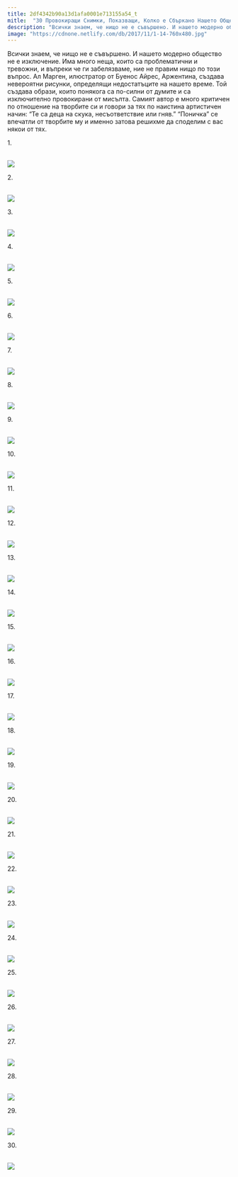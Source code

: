 ```yaml
---
title: 2df4342b90a13d1afa0001e713155a54_t
mitle:  "30 Провокиращи Снимки, Показващи, Колко е Сбъркано Нашето Общество!"
description: "Всички знаем, че нищо не е съвършено. И нашето модерно общество не е изключение. Има много неща, които са проблематични и тревожни, и въпреки че ги забелязваме, ние не"
image: "https://cdnone.netlify.com/db/2017/11/1-14-760x480.jpg"
---
```


 <p>Всички знаем, че нищо не е съвършено. И нашето модерно общество не е изключение. Има много неща, които са проблематични и тревожни, и въпреки че ги забелязваме, ние не правим нищо по този въпрос. Ал Марген, илюстратор от Буенос Айрес, Аржентина, създава невероятни рисунки, определящи недостатъците на нашето време. Той създава образи, които понякога са по-силни от думите и са изключително провокирани от мисълта. Самият автор е много критичен по отношение на творбите си и говори за тях по наистина артистичен начин: “Те са деца на скука, несъответствие или гняв.” “Поничка” се впечатли от творбите му и именно затова решихме да споделим с вас някои от тях.</p>      <p>1.</p> <p> <br/><img src="https://cdnone.netlify.com/db/2017/11/1-14-760x480.jpg"/><br/></p> <p>2.</p>      <p> <br/><img src="https://cdnone.netlify.com/db/2017/11/2-14-760x1072.jpg"/><br/></p> <p>3.</p> <p> <br/><img src="https://cdnone.netlify.com/db/2017/11/3-14-760x505.jpg"/><br/></p> <p>4.</p>      <p> <br/><img src="https://cdnone.netlify.com/db/2017/11/4-14-760x542.jpg"/><br/></p> <p>5.</p> <p> <br/><img src="https://cdnone.netlify.com/db/2017/11/5-12-760x1061.jpg"/><br/></p> <p>6.</p> <p> <br/><img src="https://cdnone.netlify.com/db/2017/11/6-15-760x1188.jpg"/><br/></p> <p>7.</p>      <p> <br/><img src="https://cdnone.netlify.com/db/2017/11/7-14-760x1108.jpg"/><br/></p> <p>8.</p> <p> <br/><img src="https://cdnone.netlify.com/db/2017/11/8-15-760x674.jpg"/><br/></p> <p>9.</p>      <p> <br/><img src="https://cdnone.netlify.com/db/2017/11/9-15-760x936.jpg"/><br/></p> <p>10.</p> <p> <br/><img src="https://cdnone.netlify.com/db/2017/11/10-15-760x573.jpg"/><br/></p> <p>11.</p> <p> <br/><img src="https://cdnone.netlify.com/db/2017/11/11-15-760x390.jpg"/><br/></p> <p>12.</p> <p> <br/><img src="https://cdnone.netlify.com/db/2017/11/12-15-760x725.jpg"/><br/></p> <p>13.</p> <p> <br/><img src="https://cdnone.netlify.com/db/2017/11/13-15-760x1136.jpg"/><br/></p> <p>14.</p> <p> <br/><img src="https://cdnone.netlify.com/db/2017/11/14-15-760x719.jpg"/><br/></p> <p>15.</p> <p> <br/><img src="https://cdnone.netlify.com/db/2017/11/15-14-760x586.jpg"/><br/></p> <p>16.</p> <p> <br/><img src="https://cdnone.netlify.com/db/2017/11/16-14-760x547.jpg"/><br/></p> <p>17.</p> <p> <br/><img src="https://cdnone.netlify.com/db/2017/11/17-13-760x537.jpg"/><br/></p> <p>18.</p> <p> <br/><img src="https://cdnone.netlify.com/db/2017/11/18-14-760x989.jpg"/><br/></p> <p>19.</p> <p> <br/><img src="https://cdnone.netlify.com/db/2017/11/19-12-760x537.jpg"/><br/></p> <p>20.</p> <p> <br/><img src="https://cdnone.netlify.com/db/2017/11/20-11-760x509.jpg"/><br/></p> <p>21.</p> <p> <br/><img src="https://cdnone.netlify.com/db/2017/11/21-11-760x1073.jpg"/><br/></p> <p>22.</p> <p> <br/><img src="https://cdnone.netlify.com/db/2017/11/22-7-760x1067.jpg"/><br/></p> <p>23.</p> <p> <br/><img src="https://cdnone.netlify.com/db/2017/11/23-9-760x760.jpg"/><br/></p> <p>24.</p> <p> <br/><img src="https://cdnone.netlify.com/db/2017/11/24-8-760x771.jpg"/><br/></p> <p>25.</p> <p> <br/><img src="https://cdnone.netlify.com/db/2017/11/25-7-760x1199.jpg"/><br/></p> <p>26.</p> <p> <br/><img src="https://cdnone.netlify.com/db/2017/11/26-5-760x524.jpg"/><br/></p> <p>27.</p> <p> <br/><img src="https://cdnone.netlify.com/db/2017/11/27-6-760x801.jpg"/><br/></p> <p>28.</p> <p> <br/><img src="https://cdnone.netlify.com/db/2017/11/28-5-760x1147.jpg"/><br/></p> <p>29.</p> <p> <br/><img src="https://cdnone.netlify.com/db/2017/11/29-5-760x997.jpg"/><br/></p> <p>30.</p> <p> <br/><img src="https://cdnone.netlify.com/db/2017/11/30-4-760x613.jpg"/><br/></p>       